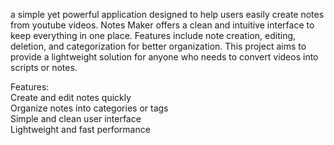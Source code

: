 a simple yet powerful application designed to help users easily create notes from youtube videos. Notes Maker offers a clean and intuitive interface to keep everything in one place. Features include note creation, editing, deletion, and categorization for better organization. This project aims to provide a lightweight solution for anyone who needs to convert videos into scripts or notes.    
        
Features:           
Create and edit notes quickly          
Organize notes into categories or tags            
Simple and clean user interface            
Lightweight and fast performance      
 
 
 
